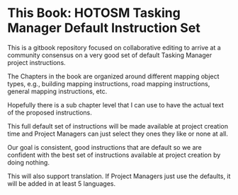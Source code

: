 # This Book: HOTOSM Tasking Manager Default Instruction Set

This is a gitbook repository focused on collaborative editing to arrive at a community consensus on a very good set of default Tasking Manager project instructions.

The Chapters in the book are organized around different mapping object types, e.g., building mapping instructions, road mapping instructions, general mapping instructions, etc.

Hopefully there is a sub chapter level that I can use to have the actual text of the proposed instructions.

This full default set of instructions will be made available at project creation time and Project Managers can just select they ones they like or none at all. 

Our goal is consistent, good instructions that are default so we are confident with the best set of instructions available at project creation by doing nothing.

This will also support translation. If Project Managers just use the defaults, it will be added in at least 5 languages.